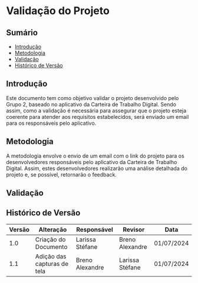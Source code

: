 # Validação do Projeto

## Sumário
* [Introdução](#Introdução)
* [Metodologia](#Metodologia)
* [Validação](#Validação)
* [Histórico de Versão](#Histórico-de-Versão)

## Introdução

Este documento tem como objetivo validar o projeto desenvolvido pelo Grupo 2, baseado no aplicativo da Carteira de Trabalho Digital. Sendo assim, como a validação é necessária para assegurar que o projeto esteja coerente para atender aos requisitos estabelecidos, será enviado um email para os responsáveis pelo aplicativo.

## Metodologia

A metodologia envolve o envio de um email com o link do projeto para os desenvolvedores responsáveis pelo aplicativo da Carteira de Trabalho Digital. Assim, estes desenvolvedores realizarão uma análise detalhada do projeto e, se possível, retornarão o feedback.

## Validação

## Histórico de Versão

| Versão | Alteração | Responsável | Revisor | Data |
| - | - | - | - | - |
| 1.0 | Criação do Documento | Larissa Stéfane | Breno Alexandre | 01/07/2024 |
| 1.1 | Adição das capturas de tela | Breno Alexandre | Larissa Stéfane | 01/07/2024 |


